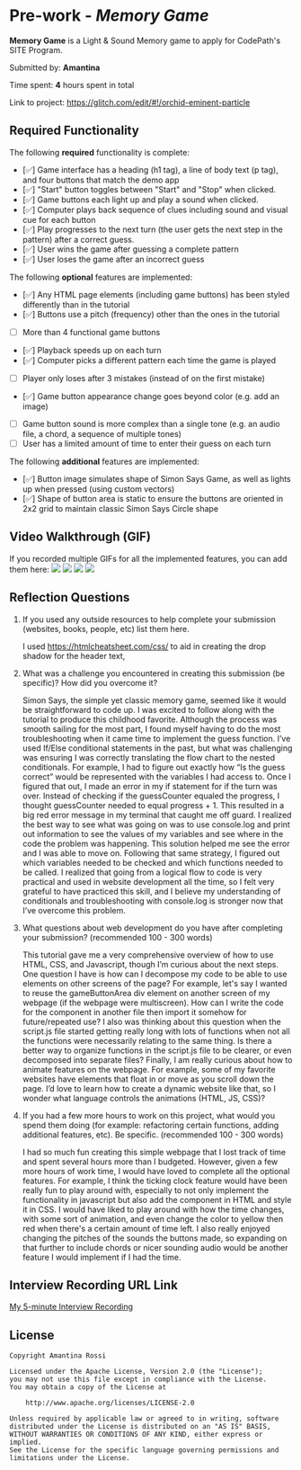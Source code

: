 # Pre-work - _Memory Game_

**Memory Game** is a Light & Sound Memory game to apply for CodePath's SITE Program.

Submitted by: **Amantina**

Time spent: **4** hours spent in total

Link to project: https://glitch.com/edit/#!/orchid-eminent-particle

## Required Functionality

The following **required** functionality is complete:

- [✅] Game interface has a heading (h1 tag), a line of body text (p tag), and four buttons that match the demo app
- [✅] "Start" button toggles between "Start" and "Stop" when clicked.
- [✅] Game buttons each light up and play a sound when clicked.
- [✅] Computer plays back sequence of clues including sound and visual cue for each button
- [✅] Play progresses to the next turn (the user gets the next step in the pattern) after a correct guess.
- [✅] User wins the game after guessing a complete pattern
- [✅] User loses the game after an incorrect guess

The following **optional** features are implemented:

- [✅] Any HTML page elements (including game buttons) has been styled differently than in the tutorial
- [✅] Buttons use a pitch (frequency) other than the ones in the tutorial
- [ ] More than 4 functional game buttons
- [✅] Playback speeds up on each turn
- [✅] Computer picks a different pattern each time the game is played
- [ ] Player only loses after 3 mistakes (instead of on the first mistake)
- [✅] Game button appearance change goes beyond color (e.g. add an image)
- [ ] Game button sound is more complex than a single tone (e.g. an audio file, a chord, a sequence of multiple tones)
- [ ] User has a limited amount of time to enter their guess on each turn

The following **additional** features are implemented:

- [✅] Button image simulates shape of Simon Says Game, as well as lights up when pressed (using custom vectors)
- [✅] Shape of button area is static to ensure the buttons are oriented in 2x2 grid to maintain classic Simon Says Circle shape

## Video Walkthrough (GIF)

If you recorded multiple GIFs for all the implemented features, you can add them here:
![](https://cdn.glitch.global/4dde33fe-7b11-4279-9e6b-e18f3741b8ad/ezgif.com-gif-maker.gif?v=1647390210877)
![](gif2-link-here)
![](gif3-link-here)
![](gif4-link-here)

## Reflection Questions

1. If you used any outside resources to help complete your submission (websites, books, people, etc) list them here.
   
   I used https://htmlcheatsheet.com/css/ to aid in creating the drop shadow for the header text, 

2. What was a challenge you encountered in creating this submission (be specific)? How did you overcome it? 

   Simon Says, the simple yet classic memory game, seemed like it would be straightforward to code up. I was excited to follow along with the tutorial to produce this childhood favorite. Although the process was smooth sailing for the most part, I found myself having to do the most troubleshooting when it came time to implement the guess function. I’ve used If/Else conditional statements in the past, but what was challenging was ensuring I was correctly translating the flow chart to the nested conditionals. For example, I had to figure out exactly how “Is the guess correct” would be represented with the variables I had access to. Once I figured that out, I made an error in my if statement for if the turn was over. Instead of checking if the guessCounter equaled the progress, I thought guessCounter needed to equal progress + 1. This resulted in a big red error message in my terminal that caught me off guard. I realized the best way to see what was going on was to use console.log and print out information to see the values of my variables and see where in the code the problem was happening. This solution helped me see the error and I was able to move on. Following that same strategy, I figured out which variables needed to be checked and which functions needed to be called. I realized that going from a logical flow to code is very practical and used in website development all the time, so I felt very grateful to have practiced this skill, and I believe my understanding of conditionals and troubleshooting with console.log is stronger now that I’ve overcome this problem. 

3. What questions about web development do you have after completing your submission? (recommended 100 - 300 words)
   
   This tutorial gave me a very comprehensive overview of how to use HTML, CSS, and Javascript, though I’m curious about the next steps. One question I have is how can I decompose my code to be able to use elements on other screens of the page? For example, let's say I wanted to reuse the gameButtonArea div element on another screen of my webpage (if the webpage were multiscreen). How can I write the code for the component in another file then import it somehow for future/repeated use? I also was thinking about this question when the script.js file started getting really long with lots of functions when not all the functions were necessarily relating to the same thing. Is there a better way to organize functions in the script.js file to be clearer, or even decomposed into separate files? Finally, I am really curious about how to animate features on the webpage. For example, some of my favorite websites have elements that float in or move as you scroll down the page. I’d love to learn how to create a dynamic website like that, so I wonder what language controls the animations (HTML, JS, CSS)?


4. If you had a few more hours to work on this project, what would you spend them doing (for example: refactoring certain functions, adding additional features, etc). Be specific. (recommended 100 - 300 words)
   
   I had so much fun creating this simple webpage that I lost track of time and spent several hours more than I budgeted. However, given a few more hours of work time, I would have loved to complete all the optional features. For example, I think the ticking clock feature would have been really fun to play around with, especially to not only implement the functionality in javascript but also add the component in HTML and style it in CSS. I would have liked to play around with how the time changes, with some sort of animation, and even change the color to yellow then red when there's a certain amount of time left. I also really enjoyed changing the pitches of the sounds the buttons made, so expanding on that further to include chords or nicer sounding audio would be another feature I would implement if I had the time. 


## Interview Recording URL Link

[My 5-minute Interview Recording](your-link-here)

## License

    Copyright Amantina Rossi

    Licensed under the Apache License, Version 2.0 (the "License");
    you may not use this file except in compliance with the License.
    You may obtain a copy of the License at

        http://www.apache.org/licenses/LICENSE-2.0

    Unless required by applicable law or agreed to in writing, software
    distributed under the License is distributed on an "AS IS" BASIS,
    WITHOUT WARRANTIES OR CONDITIONS OF ANY KIND, either express or implied.
    See the License for the specific language governing permissions and
    limitations under the License.
